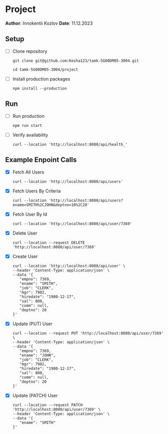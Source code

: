 # Project

**Author**: Innokentii Kozlov
**Date**: 11.12.2023

## Setup
 - [ ] Clone repository
    ```
    git clone git@github.com:Kesha123/tamk-5G00DM05-3004.git

    cd tamk-5G00DM05-3004/project
    ```

 - [ ] Install production packages
    ```
    npm install --production
    ```

## Run

 - [ ] Run production
    ```
    npm run start
    ```

 - [ ] Verify availability
    ```
    curl --location 'http://localhost:8080/api/health_'
    ```

## Example Enpoint Calls
 - [x] Fetch All Users
   ```
   curl --location 'http://localhost:8080/api/users'
   ```

 - [x] Fetch Users By Criteria
   ```
   curl --location 'http://localhost:8080/api/users?ename=SMITH%2CJOHN&deptno=10%2C20'
   ```

 - [x] Fetch User By Id
   ```
   curl --location 'http://localhost:8080/api/user/7369'
   ```

 - [x] Delete User
   ```
   curl --location --request DELETE 'http://localhost:8080/api/user/7369'
   ```

 - [x] Create User
   ```
   curl --location 'http://localhost:8080/api/user' \
   --header 'Content-Type: application/json' \
   --data '{
      "empno": 7369,
      "ename": "SMITH",
      "job": "CLERK",
      "mgr": 7902,
      "hiredate": "1980-12-17",
      "sal": 800,
      "comm": null,
      "deptno": 20
   }'
   ```

 - [x] Update (PUT) User
   ```
   curl --location --request PUT 'http://localhost:8080/api/user/7369' \
   --header 'Content-Type: application/json' \
   --data '{
      "empno": 7369,
      "ename": "JOHN",
      "job": "CLERK",
      "mgr": 7902,
      "hiredate": "1980-12-17",
      "sal": 800,
      "comm": null,
      "deptno": 20
   }'
   ```

 - [x] Update (PATCH) User
   ```
   curl --location --request PATCH 'http://localhost:8080/api/user/7369' \
   --header 'Content-Type: application/json' \
   --data '{
      "ename": "SMITH"
   }'
   ```
